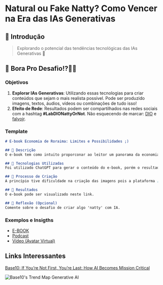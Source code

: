# Natural ou Fake Natty? Como Vencer na Era das IAs Generativas

## 🚀 Introdução

>  Explorando o potencial das tendências tecnológicas das IAs Generativas 👀


## 🎯 Bora Pro Desafio!?💪🤓

### Objetivos

1. **Explorar IAs Generativas**: Utilizando essas tecnologias para criar conteúdos que sejam o mais realista possível. Pode ser produzido imagens, textos, áudios, vídeos ou combinações de tudo isso!
2. **Efeito de Rede**: Resultados podem ser compartilhados nas redes sociais com a hashtag **#LabDIONattyOrNot**. Não esquecendo de marcar: [DIO](https://www.linkedin.com/school/dio-makethechange) e [falvojr](https://www.linkedin.com/in/falvojr).

### Template

```markdown
# E-book Economia de Roraima: Limites e Possibilidades ;)

## 📒 Descrição
O e-book tem como intuito proporconar ao leitor um panorama da economia roraimense.

## 🤖 Tecnologias Utilizadas
Foi utilizado ChatGPT para gerar o conteúdo do e-book, porém o resultado não foi satisfatório. Houve várias redundâncias, orações prolongadas sem objetividade e sem detalhes tais como pesquisas reais e estatísticas.  

## 🧐 Processo de Criação
A princípio tive dificuldade na criação das imagens pois a plataforma [Leonardo](https://leonardo.ai/) gera imagens baseadas em ilustrações e não em fotografias da vida real, logo, quando o prompt cita o Monumento Garimpeiros (presente na praça do centro Cívico em Roraima) é gerado uma imagem de um homem diferente do que encontramos no monumento solicitado. Esse resultado, mesmo divergente do esperado, foi escolhido como capa do e-book apenas para fins educacionais.

## 🚀 Resultados
O e-book pode ser visualizado neste link. 

## 💭 Reflexão (Opcional)
Comente sobre o desafio de criar algo 'natty' com IA.
```

### Exemplos e Insigths

- [E-BOOK](/exemplos/E-BOOK.md)
- [Podcast](/exemplos/PODCAST.md)
- [Vídeo (Avatar Virtual)](/exemplos/VIDEO.md)

## Links Interessantes

[Base10: If You’re Not First, You’re Last: How AI Becomes Mission Critical](https://base10.vc/post/generative-ai-mission-critical/)

![Base10's Trend Map Generative AI](https://github.com/digitalinnovationone/lab-natty-or-not/assets/730492/f4df26e8-f8f7-4419-8252-c69d73ea930c)

